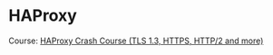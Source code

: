 # HAProxy
Course: [HAProxy Crash Course (TLS 1.3, HTTPS, HTTP/2 and more)](https://youtu.be/qYnA2DFEELw)
